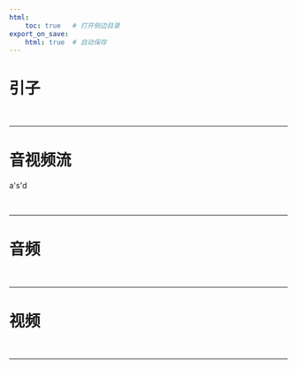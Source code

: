 ```yaml
---
html:
    toc: true   # 打开侧边目录
export_on_save:
    html: true  # 自动保存
---
```


# 引子


<br>

---


# 音视频流

a's'd

<br>

---


# 音频



<br>

---

# 视频



<br>

---
